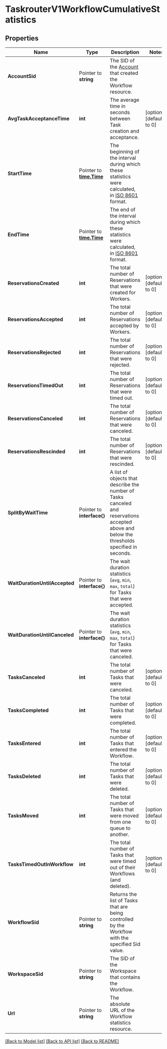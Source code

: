 # TaskrouterV1WorkflowCumulativeStatistics

## Properties

Name | Type | Description | Notes
------------ | ------------- | ------------- | -------------
**AccountSid** | Pointer to **string** | The SID of the [Account](https://www.twilio.com/docs/iam/api/account) that created the Workflow resource. |
**AvgTaskAcceptanceTime** | **int** | The average time in seconds between Task creation and acceptance. |[optional] [default to 0]
**StartTime** | Pointer to [**time.Time**](time.Time.md) | The beginning of the interval during which these statistics were calculated, in [ISO 8601](https://en.wikipedia.org/wiki/ISO_8601) format. |
**EndTime** | Pointer to [**time.Time**](time.Time.md) | The end of the interval during which these statistics were calculated, in [ISO 8601](https://en.wikipedia.org/wiki/ISO_8601) format. |
**ReservationsCreated** | **int** | The total number of Reservations that were created for Workers. |[optional] [default to 0]
**ReservationsAccepted** | **int** | The total number of Reservations accepted by Workers. |[optional] [default to 0]
**ReservationsRejected** | **int** | The total number of Reservations that were rejected. |[optional] [default to 0]
**ReservationsTimedOut** | **int** | The total number of Reservations that were timed out. |[optional] [default to 0]
**ReservationsCanceled** | **int** | The total number of Reservations that were canceled. |[optional] [default to 0]
**ReservationsRescinded** | **int** | The total number of Reservations that were rescinded. |[optional] [default to 0]
**SplitByWaitTime** | Pointer to **interface{}** | A list of objects that describe the number of Tasks canceled and reservations accepted above and below the thresholds specified in seconds. |
**WaitDurationUntilAccepted** | Pointer to **interface{}** | The wait duration statistics (`avg`, `min`, `max`, `total`) for Tasks that were accepted. |
**WaitDurationUntilCanceled** | Pointer to **interface{}** | The wait duration statistics (`avg`, `min`, `max`, `total`) for Tasks that were canceled. |
**TasksCanceled** | **int** | The total number of Tasks that were canceled. |[optional] [default to 0]
**TasksCompleted** | **int** | The total number of Tasks that were completed. |[optional] [default to 0]
**TasksEntered** | **int** | The total number of Tasks that entered the Workflow. |[optional] [default to 0]
**TasksDeleted** | **int** | The total number of Tasks that were deleted. |[optional] [default to 0]
**TasksMoved** | **int** | The total number of Tasks that were moved from one queue to another. |[optional] [default to 0]
**TasksTimedOutInWorkflow** | **int** | The total number of Tasks that were timed out of their Workflows (and deleted). |[optional] [default to 0]
**WorkflowSid** | Pointer to **string** | Returns the list of Tasks that are being controlled by the Workflow with the specified Sid value. |
**WorkspaceSid** | Pointer to **string** | The SID of the Workspace that contains the Workflow. |
**Url** | Pointer to **string** | The absolute URL of the Workflow statistics resource. |

[[Back to Model list]](../README.md#documentation-for-models) [[Back to API list]](../README.md#documentation-for-api-endpoints) [[Back to README]](../README.md)


